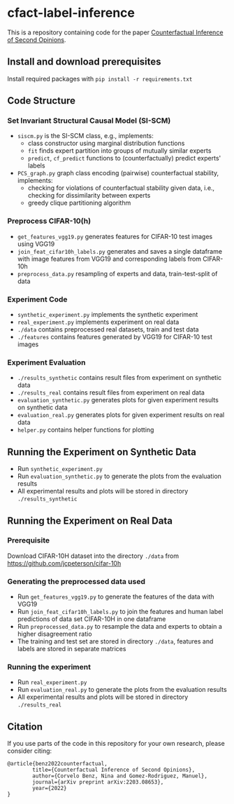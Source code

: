 # cfact-label-inference

This is a repository containing code for the paper [Counterfactual Inference of Second Opinions](https://arxiv.org/abs/2203.08653).

## Install and download prerequisites

Install required packages with `pip install -r requirements.txt`

## Code Structure

### Set Invariant Structural Causal Model (SI-SCM)

- `siscm.py` is the SI-SCM class, e.g., implements:
    - class constructor using marginal distribution functions
    - `fit` finds expert partition into groups of mutually similar experts
    - `predict`, `cf_predict` functions to (counterfactually) predict experts' labels
- `PCS_graph.py` graph class encoding (pairwise) counterfactual stability, implements:
    - checking for violations of counterfactual stability given data, i.e., checking for dissimilarity between experts
    - greedy clique partitioning algorithm

### Preprocess CIFAR-10(h)

- `get_features_vgg19.py` generates features for CIFAR-10 test images using VGG19 
- `join_feat_cifar10h_labels.py` generates and saves a single dataframe with image features from VGG19 and corresponding labels from CIFAR-10h 
- `preprocess_data.py` resampling of experts and data, train-test-split of data

### Experiment Code

- `synthetic_experiment.py` implements the synthetic experiment
- `real_experiment.py` implements experiment on real data
- `./data` contains preprocessed real datasets, train and test data
- `./features` contains features generated by VGG19 for CIFAR-10 test images

### Experiment Evaluation

- `./results_synthetic` contains result files from experiment on synthetic data
- `./results_real` contains result files from experiment on real data
- `evaluation_synthetic.py` generates plots for given experiment results on synthetic data
- `evaluation_real.py` generates plots for given experiment results on real data
- `helper.py` contains helper functions for plotting

## Running the Experiment on Synthetic Data

- Run `synthetic_experiment.py`
- Run `evaluation_synthetic.py` to generate the plots from the evaluation results
- All experimental results and plots will be stored in directory `./results_synthetic`
 
## Running the Experiment on Real Data 

### Prerequisite

Download CIFAR-10H dataset into the directory `./data` from https://github.com/jcpeterson/cifar-10h
 
### Generating the preprocessed data used

- Run `get_features_vgg19.py` to generate the features of the data with VGG19
- Run `join_feat_cifar10h_labels.py` to join the features and human label predictions of data set CIFAR-10H in one dataframe
- Run `preprocessed_data.py` to resample the data and experts to obtain a higher disagreement ratio
- The training and test set are stored in directory `./data`, features and labels are stored in separate matrices
 
### Running the experiment
- Run `real_experiment.py`
- Run `evaluation_real.py` to generate the plots from the evaluation results
- All experimental results and plots will be stored in directory `./results_real`

## Citation
If you use parts of the code in this repository for your own research, please consider citing:

```
@article{benz2022counterfactual,
        title={Counterfactual Inference of Second Opinions},
        author={Corvelo Benz, Nina and Gomez-Rodriguez, Manuel},
        journal={arXiv preprint arXiv:2203.08653},
        year={2022}
}
```
